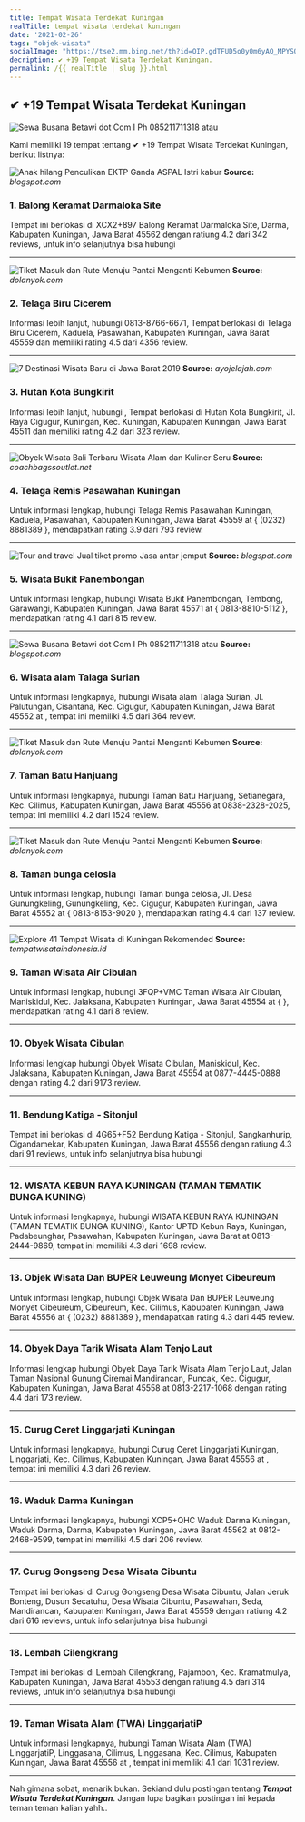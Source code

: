 ```yaml
---
title: Tempat Wisata Terdekat Kuningan
realTitle: tempat wisata terdekat kuningan
date: '2021-02-26'
tags: "objek-wisata"
socialImage: "https://tse2.mm.bing.net/th?id=OIP.gdTFUD5o0y0m6yAQ_MPYSQHaHa&amp;pid=15.1"
decription: ✔ +19 Tempat Wisata Terdekat Kuningan.
permalink: /{{ realTitle | slug }}.html
---
```


## ✔ +19 Tempat Wisata Terdekat Kuningan

![Sewa Busana Betawi dot Com I Ph 085211711318 atau ](https://4.bp.blogspot.com/-uKREQ2LEeAA/VutaZ-mmFhI/AAAAAAAAE6A/2v3i27wI2PodzC1qMVmRDdWpzCxuJrP7A/s280/IMG-20160318-WA0001.jpg)



Kami memiliki 19 tempat tentang ✔ +19 Tempat Wisata Terdekat Kuningan, berikut listnya:



![Anak hilang Penculikan EKTP Ganda  ASPAL Istri kabur ](https://tse4.mm.bing.net/th?id=OIP.NODgIuUdjwLoUCzB0bqIZAHaGj&amp;pid=15.1)
**Source:** _blogspot.com_


### 1. Balong Keramat Darmaloka Site



Tempat ini berlokasi di XCX2+897 Balong Keramat Darmaloka Site, Darma, Kabupaten Kuningan, Jawa Barat 45562 dengan ratiung 4.2 dari 342 reviews, untuk info selanjutnya bisa hubungi 

---


![ Tiket Masuk dan Rute Menuju Pantai Menganti Kebumen ](https://tse3.mm.bing.net/th?id=OIP.B9H1AbVTOXOtNUxk8KOW3AHaFK&amp;pid=15.1)
**Source:** _dolanyok.com_


### 2. Telaga Biru Cicerem



Informasi lebih lanjut, hubungi 0813-8766-6671, Tempat berlokasi di Telaga Biru Cicerem, Kaduela, Pasawahan, Kabupaten Kuningan, Jawa Barat 45559 dan memiliki rating 4.5 dari 4356 review.

---


![7 Destinasi Wisata Baru di Jawa Barat 2019](https://tse4.mm.bing.net/th?id=OIP.z-jDLs3T2_NGJ7lUWbH1dAHaEQ&amp;pid=15.1)
**Source:** _ayojelajah.com_


### 3. Hutan Kota Bungkirit



Informasi lebih lanjut, hubungi , Tempat berlokasi di Hutan Kota Bungkirit, Jl. Raya Cigugur, Kuningan, Kec. Kuningan, Kabupaten Kuningan, Jawa Barat 45511 dan memiliki rating 4.2 dari 323 review.

---


![Obyek Wisata Bali Terbaru  Wisata Alam dan Kuliner Seru](https://tse3.mm.bing.net/th?id=OIP.viCLOz0whvV1wAXyqMZcIwHaEK&amp;pid=15.1)
**Source:** _coachbagssoutlet.net_


### 4. Telaga Remis Pasawahan Kuningan



Untuk informasi lengkap, hubungi Telaga Remis Pasawahan Kuningan, Kaduela, Pasawahan, Kabupaten Kuningan, Jawa Barat 45559 at { (0232) 8881389 }, mendapatkan rating 3.9 dari 793 review.

---


![Tour and travel Jual tiket promo Jasa antar jemput ](https://tse4.mm.bing.net/th?id=OIP.O4xk-I3Ufn1tghqGxUFRxAHaJS&amp;pid=15.1)
**Source:** _blogspot.com_


### 5. Wisata Bukit Panembongan



Untuk informasi lengkap, hubungi Wisata Bukit Panembongan, Tembong, Garawangi, Kabupaten Kuningan, Jawa Barat 45571 at { 0813-8810-5112 }, mendapatkan rating 4.1 dari 815 review.

---


![Sewa Busana Betawi dot Com I Ph 085211711318 atau ](https://tse1.mm.bing.net/th?id=OIP.DYX1iqiDIVWQlRUYpwKirQAAAA&amp;pid=15.1)
**Source:** _blogspot.com_


### 6. Wisata alam Talaga Surian



Untuk informasi lengkapnya, hubungi Wisata alam Talaga Surian, Jl. Palutungan, Cisantana, Kec. Cigugur, Kabupaten Kuningan, Jawa Barat 45552 at , tempat ini memiliki 4.5 dari 364 review.

---


![ Tiket Masuk dan Rute Menuju Pantai Menganti Kebumen ](https://tse1.mm.bing.net/th?id=OIP.bW0bW6Naoa-ynmBGwX6tJwHaEt&amp;pid=15.1)
**Source:** _dolanyok.com_


### 7. Taman Batu Hanjuang



Untuk informasi lengkapnya, hubungi Taman Batu Hanjuang, Setianegara, Kec. Cilimus, Kabupaten Kuningan, Jawa Barat 45556 at 0838-2328-2025, tempat ini memiliki 4.2 dari 1524 review.

---


![ Tiket Masuk dan Rute Menuju Pantai Menganti Kebumen ](https://tse4.mm.bing.net/th?id=OIP.ZEbaSu8EioaCXxzOKQ27DgHaFM&amp;pid=15.1)
**Source:** _dolanyok.com_


### 8. Taman bunga celosia



Untuk informasi lengkap, hubungi Taman bunga celosia, Jl. Desa Gunungkeling, Gunungkeling, Kec. Cigugur, Kabupaten Kuningan, Jawa Barat 45552 at { 0813-8153-9020 }, mendapatkan rating 4.4 dari 137 review.

---


![Explore 41 Tempat Wisata di Kuningan Rekomended](https://tse1.mm.bing.net/th?id=OIP.uK-tSh1KJN3VAeVWXQ66uwHaFC&amp;pid=15.1)
**Source:** _tempatwisataindonesia.id_


### 9. Taman Wisata Air Cibulan



Untuk informasi lengkap, hubungi 3FQP+VMC Taman Wisata Air Cibulan, Maniskidul, Kec. Jalaksana, Kabupaten Kuningan, Jawa Barat 45554 at {  }, mendapatkan rating 4.1 dari 8 review.

---


### 10. Obyek Wisata Cibulan



Informasi lengkap hubungi Obyek Wisata Cibulan, Maniskidul, Kec. Jalaksana, Kabupaten Kuningan, Jawa Barat 45554 at 0877-4445-0888 dengan rating 4.2 dari 9173 review.

---


### 11. Bendung Katiga - Sitonjul



Tempat ini berlokasi di 4G65+F52 Bendung Katiga - Sitonjul, Sangkanhurip, Cigandamekar, Kabupaten Kuningan, Jawa Barat 45556 dengan ratiung 4.3 dari 91 reviews, untuk info selanjutnya bisa hubungi 

---


### 12. WISATA KEBUN RAYA KUNINGAN (TAMAN TEMATIK BUNGA KUNING)



Untuk informasi lengkapnya, hubungi WISATA KEBUN RAYA KUNINGAN (TAMAN TEMATIK BUNGA KUNING), Kantor UPTD Kebun Raya, Kuningan, Padabeunghar, Pasawahan, Kabupaten Kuningan, Jawa Barat at 0813-2444-9869, tempat ini memiliki 4.3 dari 1698 review.

---


### 13. Objek Wisata Dan BUPER Leuweung Monyet Cibeureum



Untuk informasi lengkap, hubungi Objek Wisata Dan BUPER Leuweung Monyet Cibeureum, Cibeureum, Kec. Cilimus, Kabupaten Kuningan, Jawa Barat 45556 at { (0232) 8881389 }, mendapatkan rating 4.3 dari 445 review.

---


### 14. Obyek Daya Tarik Wisata Alam Tenjo Laut



Informasi lengkap hubungi Obyek Daya Tarik Wisata Alam Tenjo Laut, Jalan Taman Nasional Gunung Ciremai Mandirancan, Puncak, Kec. Cigugur, Kabupaten Kuningan, Jawa Barat 45558 at 0813-2217-1068 dengan rating 4.4 dari 173 review.

---


### 15. Curug Ceret Linggarjati Kuningan



Untuk informasi lengkapnya, hubungi Curug Ceret Linggarjati Kuningan, Linggarjati, Kec. Cilimus, Kabupaten Kuningan, Jawa Barat 45556 at , tempat ini memiliki 4.3 dari 26 review.

---


### 16. Waduk Darma Kuningan



Untuk informasi lengkapnya, hubungi XCP5+QHC Waduk Darma Kuningan, Waduk Darma, Darma, Kabupaten Kuningan, Jawa Barat 45562 at 0812-2468-9599, tempat ini memiliki 4.5 dari 206 review.

---


### 17. Curug Gongseng Desa Wisata Cibuntu



Tempat ini berlokasi di Curug Gongseng Desa Wisata Cibuntu, Jalan Jeruk Bonteng, Dusun Secatuhu, Desa Wisata Cibuntu, Pasawahan, Seda, Mandirancan, Kabupaten Kuningan, Jawa Barat 45559 dengan ratiung 4.2 dari 616 reviews, untuk info selanjutnya bisa hubungi 

---


### 18. Lembah Cilengkrang



Tempat ini berlokasi di Lembah Cilengkrang, Pajambon, Kec. Kramatmulya, Kabupaten Kuningan, Jawa Barat 45553 dengan ratiung 4.5 dari 314 reviews, untuk info selanjutnya bisa hubungi 

---


### 19. Taman Wisata Alam (TWA) LinggarjatiP



Untuk informasi lengkapnya, hubungi Taman Wisata Alam (TWA) LinggarjatiP, Linggasana, Cilimus, Linggasana, Kec. Cilimus, Kabupaten Kuningan, Jawa Barat 45556 at , tempat ini memiliki 4.1 dari 1031 review.

---









Nah gimana sobat, menarik bukan. Sekiand dulu postingan tentang ***Tempat Wisata Terdekat Kuningan***. Jangan lupa bagikan postingan ini kepada teman teman kalian yahh..
